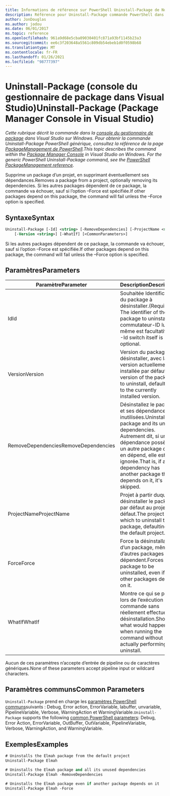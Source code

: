 ```yaml
---
title: Informations de référence sur PowerShell Uninstall-Package de NuGet
description: Référence pour Uninstall-Package commande PowerShell dans la console du gestionnaire de package NuGet dans Visual Studio.
author: JonDouglas
ms.author: jodou
ms.date: 06/01/2017
ms.topic: reference
ms.openlocfilehash: 961a9d68e5cba09030401fc871a93bf1145b23a3
ms.sourcegitcommit: ee6c3f203648a5561c809db54ebeb1d0f0598b68
ms.translationtype: MT
ms.contentlocale: fr-FR
ms.lasthandoff: 01/26/2021
ms.locfileid: "98777397"
---
```

# <a name="uninstall-package-package-manager-console-in-visual-studio"></a><span data-ttu-id="d18b8-103">Uninstall-Package (console du gestionnaire de package dans Visual Studio)</span><span class="sxs-lookup"><span data-stu-id="d18b8-103">Uninstall-Package (Package Manager Console in Visual Studio)</span></span>

<span data-ttu-id="d18b8-104">*Cette rubrique décrit la commande dans la [console du gestionnaire de package](../../consume-packages/install-use-packages-powershell.md) dans Visual Studio sur Windows. Pour obtenir la commande Uninstall-Package PowerShell générique, consultez la référence de la page [PackageManagement de PowerShell](/powershell/module/packagemanagement/?view=powershell-6).*</span><span class="sxs-lookup"><span data-stu-id="d18b8-104">*This topic describes the command within the [Package Manager Console](../../consume-packages/install-use-packages-powershell.md) in Visual Studio on Windows. For the generic PowerShell Uninstall-Package command, see the [PowerShell PackageManagement reference](/powershell/module/packagemanagement/?view=powershell-6).*</span></span>

<span data-ttu-id="d18b8-105">Supprime un package d’un projet, en supprimant éventuellement ses dépendances.</span><span class="sxs-lookup"><span data-stu-id="d18b8-105">Removes a package from a project, optionally removing its dependencies.</span></span> <span data-ttu-id="d18b8-106">Si les autres packages dépendent de ce package, la commande va échouer, sauf si l’option –Force est spécifiée.</span><span class="sxs-lookup"><span data-stu-id="d18b8-106">If other packages depend on this package, the command will fail unless the –Force option is specified.</span></span>

## <a name="syntax"></a><span data-ttu-id="d18b8-107">Syntaxe</span><span class="sxs-lookup"><span data-stu-id="d18b8-107">Syntax</span></span>

```ps
Uninstall-Package [-Id] <string> [-RemoveDependencies] [-ProjectName <string>] [-Force]
    [-Version <string>] [-WhatIf] [<CommonParameters>]
```

<span data-ttu-id="d18b8-108">Si les autres packages dépendent de ce package, la commande va échouer, sauf si l’option –Force est spécifiée.</span><span class="sxs-lookup"><span data-stu-id="d18b8-108">If other packages depend on this package, the command will fail unless the –Force option is specified.</span></span>

## <a name="parameters"></a><span data-ttu-id="d18b8-109">Paramètres</span><span class="sxs-lookup"><span data-stu-id="d18b8-109">Parameters</span></span>

| <span data-ttu-id="d18b8-110">Paramètre</span><span class="sxs-lookup"><span data-stu-id="d18b8-110">Parameter</span></span> | <span data-ttu-id="d18b8-111">Description</span><span class="sxs-lookup"><span data-stu-id="d18b8-111">Description</span></span> |
| --- | --- |
| <span data-ttu-id="d18b8-112">Id</span><span class="sxs-lookup"><span data-stu-id="d18b8-112">Id</span></span> | <span data-ttu-id="d18b8-113">Souhaitée Identificateur du package à désinstaller.</span><span class="sxs-lookup"><span data-stu-id="d18b8-113">(Required) The identifier of the package to uninstall.</span></span> <span data-ttu-id="d18b8-114">Le commutateur-ID lui-même est facultatif.</span><span class="sxs-lookup"><span data-stu-id="d18b8-114">The -Id switch itself is optional.</span></span> |
| <span data-ttu-id="d18b8-115">Version</span><span class="sxs-lookup"><span data-stu-id="d18b8-115">Version</span></span> | <span data-ttu-id="d18b8-116">Version du package à désinstaller, avec la version actuellement installée par défaut.</span><span class="sxs-lookup"><span data-stu-id="d18b8-116">The version of the package to uninstall, defaulting to the currently installed version.</span></span> |
| <span data-ttu-id="d18b8-117">RemoveDependencies</span><span class="sxs-lookup"><span data-stu-id="d18b8-117">RemoveDependencies</span></span> | <span data-ttu-id="d18b8-118">Désinstallez le package et ses dépendances inutilisées.</span><span class="sxs-lookup"><span data-stu-id="d18b8-118">Uninstall the package and its unused dependencies.</span></span> <span data-ttu-id="d18b8-119">Autrement dit, si une dépendance possède un autre package qui en dépend, elle est ignorée.</span><span class="sxs-lookup"><span data-stu-id="d18b8-119">That is, if any dependency has another package that depends on it, it's skipped.</span></span> |
| <span data-ttu-id="d18b8-120">ProjectName</span><span class="sxs-lookup"><span data-stu-id="d18b8-120">ProjectName</span></span> | <span data-ttu-id="d18b8-121">Projet à partir duquel désinstaller le package, par défaut au projet par défaut.</span><span class="sxs-lookup"><span data-stu-id="d18b8-121">The project from which to uninstall the package, defaulting to the default project.</span></span> |
| <span data-ttu-id="d18b8-122">Force</span><span class="sxs-lookup"><span data-stu-id="d18b8-122">Force</span></span> | <span data-ttu-id="d18b8-123">Force la désinstallation d’un package, même si d’autres packages en dépendent.</span><span class="sxs-lookup"><span data-stu-id="d18b8-123">Forces a package to be uninstalled, even if other packages depend on it.</span></span> |
| <span data-ttu-id="d18b8-124">WhatIf</span><span class="sxs-lookup"><span data-stu-id="d18b8-124">WhatIf</span></span> | <span data-ttu-id="d18b8-125">Montre ce qui se passe lors de l’exécution de la commande sans réellement effectuer la désinstallation.</span><span class="sxs-lookup"><span data-stu-id="d18b8-125">Shows what would happen when running the command without actually performing the uninstall.</span></span> |

<span data-ttu-id="d18b8-126">Aucun de ces paramètres n’accepte d’entrée de pipeline ou de caractères génériques.</span><span class="sxs-lookup"><span data-stu-id="d18b8-126">None of these parameters accept pipeline input or wildcard characters.</span></span>

## <a name="common-parameters"></a><span data-ttu-id="d18b8-127">Paramètres communs</span><span class="sxs-lookup"><span data-stu-id="d18b8-127">Common Parameters</span></span>

<span data-ttu-id="d18b8-128">`Uninstall-Package` prend en charge les [paramètres PowerShell communs](/powershell/module/microsoft.powershell.core/about/about_commonparameters)suivants : Debug, Error action, ErrorVariable, labuffer, unvariable, PipelineVariable, Verbose, WarningAction et WarningVariable.</span><span class="sxs-lookup"><span data-stu-id="d18b8-128">`Uninstall-Package` supports the following [common PowerShell parameters](/powershell/module/microsoft.powershell.core/about/about_commonparameters): Debug, Error Action, ErrorVariable, OutBuffer, OutVariable, PipelineVariable, Verbose, WarningAction, and WarningVariable.</span></span>

## <a name="examples"></a><span data-ttu-id="d18b8-129">Exemples</span><span class="sxs-lookup"><span data-stu-id="d18b8-129">Examples</span></span>

```ps
# Uninstalls the Elmah package from the default project
Uninstall-Package Elmah

# Uninstalls the Elmah package and all its unused dependencies
Uninstall-Package Elmah -RemoveDependencies 

# Uninstalls the Elmah package even if another package depends on it
Uninstall-Package Elmah -Force
```